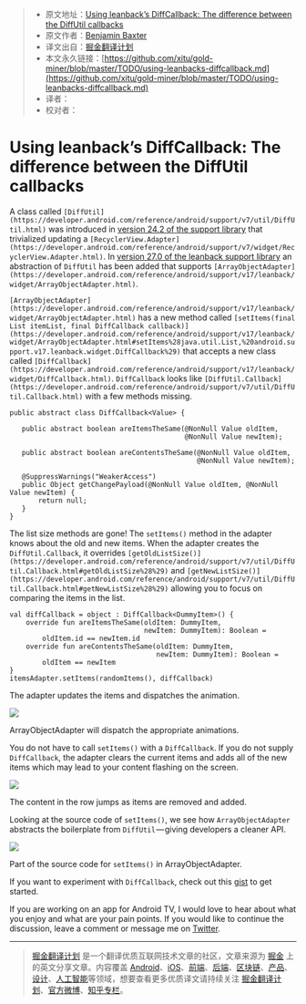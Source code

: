 > * 原文地址：[Using leanback’s DiffCallback: The difference between the DiffUtil callbacks](https://medium.com/google-developers/using-leanbacks-diffcallback-77d47949212b)
> * 原文作者：[Benjamin Baxter](https://medium.com/@benbaxter?source=post_header_lockup)
> * 译文出自：[掘金翻译计划](https://github.com/xitu/gold-miner)
> * 本文永久链接：[https://github.com/xitu/gold-miner/blob/master/TODO/using-leanbacks-diffcallback.md](https://github.com/xitu/gold-miner/blob/master/TODO/using-leanbacks-diffcallback.md)
> * 译者：
> * 校对者：

# Using leanback’s DiffCallback: The difference between the DiffUtil callbacks

A class called `[DiffUtil](https://developer.android.com/reference/android/support/v7/util/DiffUtil.html)` was introduced in [version 24.2 of the support library](https://developer.android.com/topic/libraries/support-library/rev-archive.html#24-2-0-api-updates) that trivialized updating a `[RecyclerView.Adapter](https://developer.android.com/reference/android/support/v7/widget/RecyclerView.Adapter.html)`. In [version 27.0 of the leanback support library](https://developer.android.com/topic/libraries/support-library/revisions.html#27-0-0) an abstraction of `DiffUtil` has been added that supports `[ArrayObjectAdapter](https://developer.android.com/reference/android/support/v17/leanback/widget/ArrayObjectAdapter.html)`.

`[ArrayObjectAdapter](https://developer.android.com/reference/android/support/v17/leanback/widget/ArrayObjectAdapter.html)` has a new method called `[setItems(final List itemList, final DiffCallback callback)](https://developer.android.com/reference/android/support/v17/leanback/widget/ArrayObjectAdapter.html#setItems%28java.util.List,%20android.support.v17.leanback.widget.DiffCallback%29)` that accepts a new class called `[DiffCallback](https://developer.android.com/reference/android/support/v17/leanback/widget/DiffCallback.html)`. `DiffCallback` looks like `[DiffUtil.Callback](https://developer.android.com/reference/android/support/v7/util/DiffUtil.Callback.html)` with a few methods missing.

```
public abstract class DiffCallback<Value> {

   public abstract boolean areItemsTheSame(@NonNull Value oldItem, 
                                           @NonNull Value newItem);

   public abstract boolean areContentsTheSame(@NonNull Value oldItem,
                                              @NonNull Value newItem);

   @SuppressWarnings("WeakerAccess")
   public Object getChangePayload(@NonNull Value oldItem, @NonNull Value newItem) {
       return null;
   }
}
```

The list size methods are gone! The `setItems()` method in the adapter knows about the old and new items. When the adapter creates the `DiffUtil.Callback`, it overrides `[getOldListSize()](https://developer.android.com/reference/android/support/v7/util/DiffUtil.Callback.html#getOldListSize%28%29)` and `[getNewListSize()](https://developer.android.com/reference/android/support/v7/util/DiffUtil.Callback.html#getNewListSize%28%29)` allowing you to focus on comparing the items in the list.

```
val diffCallback = object : DiffCallback<DummyItem>() {
    override fun areItemsTheSame(oldItem: DummyItem, 
                                 newItem: DummyItem): Boolean = 
        oldItem.id == newItem.id
    override fun areContentsTheSame(oldItem: DummyItem, 
                                    newItem: DummyItem): Boolean =
        oldItem == newItem
}
itemsAdapter.setItems(randomItems(), diffCallback)
```

The adapter updates the items and dispatches the animation.

![](https://cdn-images-1.medium.com/max/800/1*3MLrzRJAXtHBQeO4KA0TRA.gif)

ArrayObjectAdapter will dispatch the appropriate animations.

You do not have to call `setItems()` with a `DiffCallback`. If you do not supply `DiffCallback`, the adapter clears the current items and adds all of the new items which may lead to your content flashing on the screen.

![](https://cdn-images-1.medium.com/max/800/1*HAKJdXzrZVRvcIuQ-J2-eQ.gif)

The content in the row jumps as items are removed and added.

Looking at the source code of `setItems()`, we see how `ArrayObjectAdapter` abstracts the boilerplate from `DiffUtil` — giving developers a cleaner API.

![](https://cdn-images-1.medium.com/max/800/1*1AIJuAbtOBUPxUT0_ib8Eg.png)

Part of the source code for `setItems()` in ArrayObjectAdapter.

If you want to experiment with `DiffCallback`, check out this [gist](https://gist.github.com/benbaxter/6c9fbb568d05d8cb4b3829dbdb23e0cb) to get started.

If you are working on an app for Android TV, I would love to hear about what you enjoy and what are your pain points. If you would like to continue the discussion, leave a comment or message me on [Twitter](https://twitter.com/benjamintravels).


---

> [掘金翻译计划](https://github.com/xitu/gold-miner) 是一个翻译优质互联网技术文章的社区，文章来源为 [掘金](https://juejin.im) 上的英文分享文章。内容覆盖 [Android](https://github.com/xitu/gold-miner#android)、[iOS](https://github.com/xitu/gold-miner#ios)、[前端](https://github.com/xitu/gold-miner#前端)、[后端](https://github.com/xitu/gold-miner#后端)、[区块链](https://github.com/xitu/gold-miner#区块链)、[产品](https://github.com/xitu/gold-miner#产品)、[设计](https://github.com/xitu/gold-miner#设计)、[人工智能](https://github.com/xitu/gold-miner#人工智能)等领域，想要查看更多优质译文请持续关注 [掘金翻译计划](https://github.com/xitu/gold-miner)、[官方微博](http://weibo.com/juejinfanyi)、[知乎专栏](https://zhuanlan.zhihu.com/juejinfanyi)。
